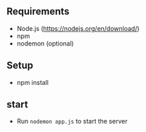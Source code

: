 ## Requirements

* Node.js (https://nodejs.org/en/download/)
* npm
* nodemon (optional)


## Setup

* npm install 

## start 

* Run `nodemon app.js` to start the server
